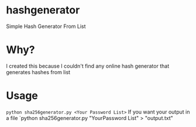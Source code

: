 # hashgenerator
Simple Hash Generator From List
# Why?
I created this because I couldn't find any online hash generator that generates hashes from list
# Usage
`python sha256generator.py <Your Password List>`
If you want your output in a file
`python sha256generator.py "YourPassword List" > "output.txt"
